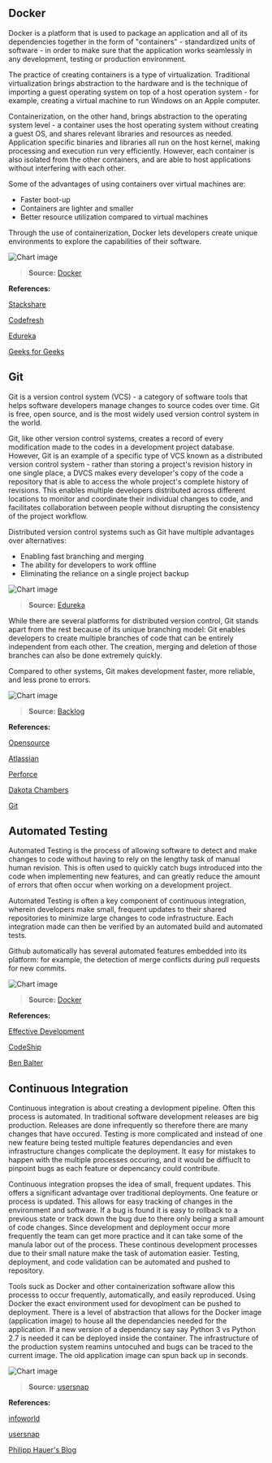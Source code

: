 ## Docker

Docker is a platform that is used to package an application and all of its dependencies together in the form of "containers" - standardized units of software - in order to make sure that the application works seamlessly in any development, testing or production environment.

The practice of creating containers is a type of virtualization. Traditional virtualization brings abstraction to the hardware and is the technique of importing a guest operating system on top of a host operation system - for example, creating a virtual machine to run Windows on an Apple computer.

Containerization, on the other hand, brings abstraction to the operating system level - a container uses the host operating system without creating a guest OS, and shares relevant libraries and resources as needed. Application specific binaries and libraries all run on the host kernel, making processing and execution run very efficiently. However, each container is also isolated from the other containers, and are able to host applications without interfering with each other.

Some of the advantages of using containers over virtual machines are:
- Faster boot-up
- Containers are lighter and smaller
- Better resource utilization compared to virtual machines

Through the use of containerization, Docker lets developers create unique environments to explore the capabilities of their software.

![Chart image](/images/git_docker.png)
> **Source:** [Docker](https://www.docker.com/resources/what-container)






**References:**

[Stackshare](https://stackshare.io/stackups/docker-vs-github)

[Codefresh](https://codefresh.io/docker-tutorial/implementing-git-flow-with-dockers/)

[Edureka](https://www.edureka.co/blog/docker-tutorial)

[Geeks for Geeks](https://www.geeksforgeeks.org/containerization-using-docker/)

## Git

Git is a version control system (VCS) - a category of software tools that helps software developers manage changes to source codes over time. Git is free, open source, and is the most widely used version control system in the world.

Git, like other version control systems, creates a record of every modification made to the codes in a development project database. However, Git is an example of a specific type of VCS known as a distributed version control system - rather than storing a project's revision history in one single place, a DVCS makes every developer's copy of the code a repository that is able to access the whole project's complete history of revisions. This enables multiple developers distributed across different locations to monitor and coordinate their individual changes to code, and facilitates collaboration between people without disrupting the consistency of the project workflow.

Distributed version control systems such as Git have multiple advantages over alternatives:
- Enabling fast branching and merging
- The ability for developers to work offline
- Eliminating the reliance on a single project backup

![Chart image](/images/git_dvcs.png)
> **Source:** [Edureka](https://www.edureka.co/blog/what-is-git/)

While there are several platforms for distributed version control, Git stands apart from the rest because of its unique branching model: Git enables developers to create multiple branches of code that can be entirely independent from each other. The creation, merging and deletion of those branches can also be done extremely quickly.

Compared to other systems, Git makes development faster, more reliable, and less prone to errors.

![Chart image](/images/git_branching.png)
> **Source:** [Backlog](https://www.edureka.co/blog/what-is-git/)





**References:**

[Opensource](https://opensource.com/resources/what-is-git)

[Atlassian](https://www.atlassian.com/git/tutorials/what-is-version-control)

[Perforce](https://www.perforce.com/blog/vcs/what-dvcs-anyway)

[Dakota Chambers](https://chambers.io/2018/04/17/git-vs-the-competition.html)

[Git](https://git-scm.com/about)

## Automated Testing

Automated Testing is the process of allowing software to detect and make changes to code without having to rely on the lengthy task of manual human revision. This is often used to quickly catch bugs introduced into the code when implementing new features, and can greatly reduce the amount of errors that often occur when working on a development project.

Automated Testing is often a key component of continuous integration, wherein developers make small, frequent updates to their shared repositories to minimize large changes to code infrastructure. Each integration made can then be verified by an automated build and automated tests.

Github automatically has several automated features embedded into its platform: for example, the detection of merge conflicts during pull requests for new commits.



![Chart image](/images/git_testing.png)
> **Source:** [Docker](http://www.effectivedevelopment.org/automation/testing.html)






**References:**

[Effective Development](http://www.effectivedevelopment.org/automation/testing.html)

[CodeShip](https://codeship.com/continuous-integration-essentials)

[Ben Balter](https://ben.balter.com/2015/09/10/blog-style-tests/)


## Continuous Integration

Continuous integration is about creating a devlopment pipeline. Often this process is automated. In traditional software development releases are big production. Releases are done infrequently so therefore there are many changes that have occured. 
Testing is more complicated and instead of one new feature being tested multiple features dependancies and even infrastructure changes complicate the deployment. It easy for mistakes to happen with the multiple processes occuring, and it would be diffiuclt to pinpoint bugs as each feature or depencancy could contribute. 

Continuous integration propses the idea of small, frequent updates. This offers a significant advantage over traditional deployments. One feature or process is updated. This allows for easy tracking of changes in the environment and software. If a bug is found it is easy to rollback to a previous state or track down the bug due to there only being a small amount of code changes. Since development and deployment occur more frequently the team can get more practice and it can take some of the manula labor out of the process. 
These continous development processes due to their small nature make the task of automation easier. Testing, deployment, and code validation can be automated and pushed to repository. 

Tools suck as Docker and other containerization software allow this processs to occur frequently, automatically, and easily reproduced. Using Docker the exact environment used for devoplment can be pushed to deployment. There is a level of abstraction that allows for the Docker image (application image) to house all the dependancies needed for the application. If a new version of a dependancy say say Python 3 vs Python 2.7 is needed it can be deployed inside the container. The infrastructure of the production system reamins untocuhed and bugs can be traced to the current image. The old application image can spun back up in seconds.   

![Chart image](/images/chart.png)
> **Source:** [usersnap](https://usersnap.com/blog/docker-for-web-developers)


  
  

**References:** 

[infoworld](https://www.infoworld.com/article/3130670/the-hidden-benefits-of-docker-for-qa.html)

[usersnap](https://usersnap.com/blog/docker-for-web-developers)

[Philipp Hauer's Blog ](https://phauer.com/2015/tutorial-continuous-delivery-with-docker-jenkins/)